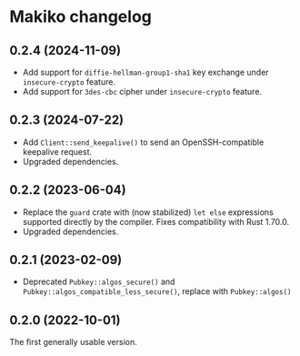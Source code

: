 # Makiko changelog

## 0.2.4 (2024-11-09)

- Add support for `diffie-hellman-group1-sha1` key exchange under `insecure-crypto` feature.
- Add support for `3des-cbc` cipher under `insecure-crypto` feature.

## 0.2.3 (2024-07-22)

- Add `Client::send_keepalive()` to send an OpenSSH-compatible keepalive request.
- Upgraded dependencies.

## 0.2.2 (2023-06-04)

- Replace the `guard` crate with (now stabilized) `let else` expressions
  supported directly by the compiler. Fixes compatibility with Rust 1.70.0.
- Upgraded dependencies.

## 0.2.1 (2023-02-09)

- Deprecated `Pubkey::algos_secure()` and
  `Pubkey::algos_compatible_less_secure()`, replace with
  `Pubkey::algos()`

## 0.2.0 (2022-10-01)

The first generally usable version.
